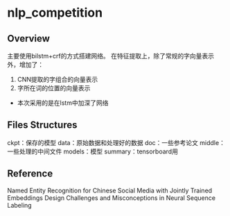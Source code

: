 # nlp_competition
## Overview
主要使用bilstm+crf的方式搭建网络。
在特征提取上，除了常规的字向量表示外，增加了：
1. CNN提取的字组合的向量表示
2. 字所在词的位置的向量表示

* 本次采用的是在lstm中加深了网络
## Files Structures
ckpt：保存的模型
data：原始数据和处理好的数据
doc：一些参考论文
middle：一些处理的中间文件
models：模型
summary：tensorboard用

## Reference
Named Entity Recognition for Chinese Social Media with Jointly Trained Embeddings
Design Challenges and Misconceptions in Neural Sequence Labeling

